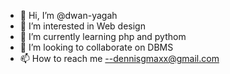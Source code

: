 - 👋 Hi, I’m @dwan-yagah
- 👀 I’m interested in Web design
- 🌱 I’m currently learning php and pythom
- 💞️ I’m looking to collaborate on DBMS
- 📫 How to reach me --dennisgmaxx@gmail.com

<!---
dwan-yagah/dwan-yagah is a ✨ special ✨ repository because its `README.md` (this file) appears on your GitHub profile.
You can click the Preview link to take a look at your changes.
--->
